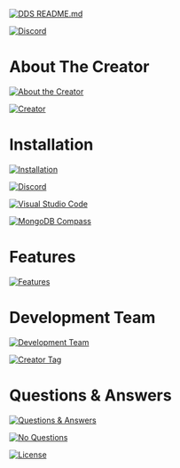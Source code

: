 [![DDS README.md](https://cdn.discordapp.com/attachments/534063513128402965/534065984122781706/DDS_Bot_README.md.png)](https://github.com/NightmareNightstep/dds-bot/blob/master/README.md)

[![Discord](https://cdn.discordapp.com/attachments/534063513128402965/534066107389181962/Discord.png)](https://discord.gg/HVbjHJv)

# About The Creator

[![About the Creator](https://cdn.discordapp.com/attachments/534063513128402965/534066172736307211/About_The_Creator.png)](https://github.com/NightmareNightstep/dds-bot/blob/master/README.md)

[![Creator](https://cdn.discordapp.com/attachments/534010291802079242/534059545652101131/About.png)](https://github.com/NightmareNightstep/dds-bot/blob/master/README.md)

# Installation

[![Installation](https://cdn.discordapp.com/attachments/534063513128402965/534066212108238868/Installation.png)](https://github.com/NightmareNightstep/dds-bot/blob/master/README.md)

[![Discord](https://cdn.discordapp.com/attachments/534067103024807947/534069955054927884/Discord.png)](https://github.com/NightmareNightstep/dds-bot/blob/master/README.md)

[![Visual Studio Code](https://cdn.discordapp.com/attachments/534067103024807947/534069990962233364/Visual_Studio_Code.png)](https://github.com/NightmareNightstep/dds-bot/blob/master/README.md)

[![MongoDB Compass](https://cdn.discordapp.com/attachments/534067103024807947/534069972054573077/MongoDB_Compass.png)](https://github.com/NightmareNightstep/dds-bot/blob/master/README.md)

# Features

[![Features](https://cdn.discordapp.com/attachments/534063513128402965/534066239388254208/Features.png)](https://github.com/NightmareNightstep/dds-bot/blob/master/README.md)

# Development Team

[![Development Team](https://cdn.discordapp.com/attachments/534063513128402965/534066265380093962/Development_Team.png)](https://github.com/NightmareNightstep/dds-bot/blob/master/README.md)

[![Creator Tag](https://cdn.discordapp.com/attachments/534067103024807947/534067153825955841/Creator_Tag.png)](https://github.com/NightmareNightstep/dds-bot/blob/master/README.md)

# Questions & Answers

[![Questions & Answers](https://cdn.discordapp.com/attachments/534063513128402965/534066289744805899/Questions__Answers.png)](https://github.com/NightmareNightstep/dds-bot/blob/master/README.md)

[![No Questions](https://cdn.discordapp.com/attachments/534010291802079242/534024683641634836/FAQ_No_Questions.png)](https://github.com/NightmareNightstep/dds-bot/blob/master/README.md)

[![License](https://cdn.discordapp.com/attachments/534063513128402965/534066311660306452/License.png)](https://github.com/NightmareNightstep/dds-bot/blob/master/README.md)
